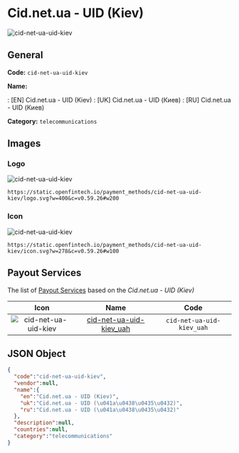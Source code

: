 
# Cid.net.ua - UID (Kiev) 
![cid-net-ua-uid-kiev](https://static.openfintech.io/payment_methods/cid-net-ua-uid-kiev/logo.svg?w=400&c=v0.59.26#w200)  

## General 
**Code:** `cid-net-ua-uid-kiev` 
 
**Name:** 
 
:	[EN] Cid.net.ua - UID (Kiev) 
:	[UK] Cid.net.ua - UID (Киев) 
:	[RU] Cid.net.ua - UID (Киев) 
 
**Category:** `telecommunications` 
 

## Images 

### Logo 
![cid-net-ua-uid-kiev](https://static.openfintech.io/payment_methods/cid-net-ua-uid-kiev/logo.svg?w=400&c=v0.59.26#w200)  

```
https://static.openfintech.io/payment_methods/cid-net-ua-uid-kiev/logo.svg?w=400&c=v0.59.26#w200
```  

### Icon 
![cid-net-ua-uid-kiev](https://static.openfintech.io/payment_methods/cid-net-ua-uid-kiev/icon.svg?w=278&c=v0.59.26#w100)  

```
https://static.openfintech.io/payment_methods/cid-net-ua-uid-kiev/icon.svg?w=278&c=v0.59.26#w100
```  

## Payout Services 
 
The list of [Payout Services](/payout-services/) based on the _Cid.net.ua - UID (Kiev)_ 

|Icon|Name|Code| 
|:---:|:---:|:---:| 
|![cid-net-ua-uid-kiev](https://static.openfintech.io/payout_methods/cid-net-ua-uid-kiev/icon.png?w=278&c=v0.59.26#w40) |[cid-net-ua-uid-kiev_uah](/payout-services/cid-net-ua-uid-kiev_uah/)|`cid-net-ua-uid-kiev_uah`| 
 

## JSON Object 

```json
{
  "code":"cid-net-ua-uid-kiev",
  "vendor":null,
  "name":{
    "en":"Cid.net.ua - UID (Kiev)",
    "uk":"Cid.net.ua - UID (\u041a\u0438\u0435\u0432)",
    "ru":"Cid.net.ua - UID (\u041a\u0438\u0435\u0432)"
  },
  "description":null,
  "countries":null,
  "category":"telecommunications"
}
```  
